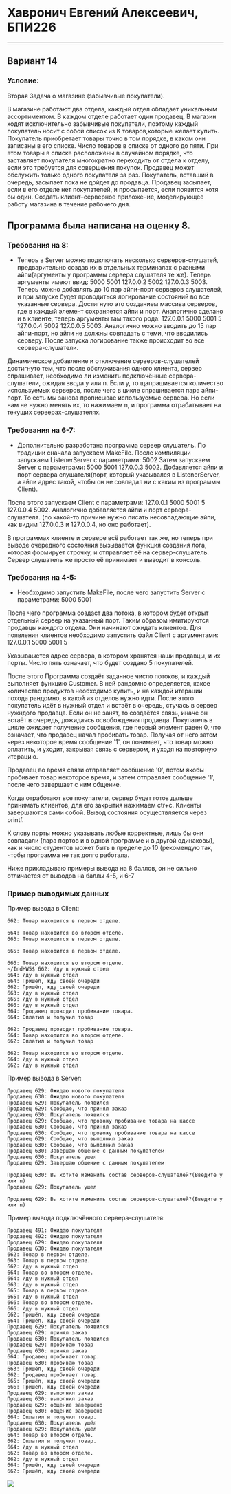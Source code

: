 # Хавронич Евгений Алексеевич, БПИ226
---
## Вариант 14
### Условие:
Вторая Задача о магазине (забывчивые покупатели). 

В магазине работают два отдела, каждый отдел обладает уникальным ассортиментом. В каждом отделе работает один продавец. В магазин ходят исключительно забывчивые покупатели, поэтому каждый покупатель носит с собой список из K товаров,которые желает купить. Покупатель приобретает товары точно в том порядке, в каком они записаны в его списке. Число товаров в списке от одного до пяти. При этом товары в списке расположены в случайном порядке, что заставляет покупателя многократно переходить от отдела к отделу, если это требуется для совершения покупок. Продавец может обслужить только одного покупателя за раз. Покупатель, вставший в очередь, засыпает пока не дойдет до продавца. Продавец засыпает, если в его отделе нет покупателей, и просыпается, если появится хотя бы один. Создать клиент–серверное приложение, моделирующее работу магазина в течение рабочего дня. 

## Программа была написана на оценку 8.


### Требования на 8:
- Теперь в  Server можно подключать несколько серверов-слушатей, предварительно создав их в отдельных терминалах с разными айпи(аргументы у программы сервера слушателя те же). Теперь аргументы имеют ввид: 5000 5001 127.0.0.2 5002 127.0.0.3 5003. Теперь можно добавлять до 10 пар айпи-порт серверов слушателей, и при запуске будет проводиться логирование состояний во все указанные сервера. Достигнуто это созданием массива серверов, где в каждый элемент сохраняется айпи и порт. Аналогично сделано и в клиенте, теперь аргументы там такого рода: 127.0.0.1 5000 5001 5 127.0.0.4 5002 127.0.0.5 5003. Аналогично можно вводить до 15 пар айпи-порт, но айпи не должны совпадать с теми, что вводились серверу. После запуска логирование также происходит во все сервера-слушатели.

Динамическое добавление и отключение серверов-слушателей достигнуто тем, что после обслуживания одного клиента, сервер спрашивает, необходимо ли изменить подключённые сервера-слушатели, ожидая ввода y или n. Если y, то щапрашивается количество используемых серверов, после чего в цикле спрашивается пара айпи-порт. То есть мы занова прописывае используемые сервера. Но если нам не нужно менять их, то нажимаем n, и программа отрабатывает на текущих серверах-слушателях.

### Требования на 6-7:
- Дополнительно разработана программа сервер слушатель. По традиции сначала запускаем MakeFile. После компиляции запускаем ListenerServer с параметрами: 5002
Затем запускаем Server с параметрами: 5000 5001 127.0.0.3 5002. Добавляется айпи и порт сервера слушателя(порт, который указывался в ListenerServer, а айпи адрес такой, чтобы он не совпадал ни с каким из программы Client).

После этого запускаем Client с параметрами: 127.0.0.1 5000 5001 5 127.0.0.4 5002. Аналогично добавляется айпи и порт сервера-слушателя. (по какой-то причине нужно писать несовпадающие айпи, как видим 127.0.0.3 и 127.0.0.4, но оно работает).

В программах клиенте и сервере всё работает так же, но теперь при выводе очередного состояния вызывается функция создания лога, которая формирует строчку, и отправляет её на сервер-слушатель. Сервер слушатель же просто её принимает и выводит в консоль.

### Требования на 4-5:
- Необходимо запустить MakeFile, после чего запустить Server с параметрами: 5000 5001

После чего программа создаст два потока, в котором будет открыт отдельный сервер на указанный порт. Таким образом имитируются продавцы каждого отдела. Они начинают ожидать клиентов.
Для появления клиентов необходимо запустить файл Client с аргументами: 127.0.0.1 5000 5001 5

Указываыется адрес сервера, в котором хранятся наши продавцы, и их порты. Число пять означает, что будет создано 5 покупателей.

После этого Программа создаёт заданное число потоков, и каждый выполняет функцию Customer. В ней рандомно определяется, какое количество продуктов необходимо купить, и на каждой итерации похода рандомно, в какой из отделов нужно идти. После этого покупатель идёт в нужный отдел и встаёт в очередь, стучась в сервер нужндого продавца. Если он не занят, то создаётся связь, иначе он встаёт в очередь, дожидаясь освобождения продавца.
Покупатель в цикле ожидает получение сообщения, где первый элемент равен 0, что означает, что продавец начал пробивать товар. Получая от него затем через некоторое время сообщение '1', он понимает, что товар можно оплатить, и уходит, закрывая связь с сервером, и уходя на повторную итерацию.

Продавец во время связи отправляет сообщение '0', потом якобы пробивает товар некоторое время, и затем отправляет сообщение '1', после чего завершает с ним общение.

Когда отработают все покупатели, сервер будет готов дальше принимать клиентов, для его закрытия нажимаем ctr+c. Клиенты завершаются сами собой.
Вывод состояния осуществляется через printf.

К слову порты можно указывать любые корректные, лишь бы они совпадали (пара портов и в одной программе и в другой одинаковы), как и число студентов может быть в пределе до 10 (рекомендую так, чтобы программа не так долго работала.

Ниже прикладываю примеры вывода на 8 баллов, он не сильно отличается от выводов на баллы 4-5, и 6-7

### Пример выводимых данных
Пример вывода в Client:
```
662: Товар находится в первом отделе.

664: Товар находится во втором отделе.
663: Товар находится в первом отделе.

665: Товар находится в первом отделе.

666: Товар находится во втором отделе.
~/IndHW5$ 662: Иду в нужный отдел
664: Иду в нужный отдел
664: Пришёл, жду своей очереди
662: Пришёл, жду своей очереди
663: Иду в нужный отдел
665: Иду в нужный отдел
666: Иду в нужный отдел
664: Продавец проводит пробивание товара.
664: Оплатил и получил товар

662: Продавец проводит пробивание товара.
664: Товар находится во втором отделе.
662: Оплатил и получил товар

662: Товар находится во втором отделе.
664: Иду в нужный отдел
662: Иду в нужный отдел
```

Пример вывода в Server:
```
Продавец 629: Ожидаю нового покупателя
Продавец 630: Ожидаю нового покупателя
Продавец 629: Покупатель появился
Продавец 629: Сообщаю, что принял заказ
Продавец 630: Покупатель появился
Продавец 629: Сообщаю, что провожу пробивание товара на кассе
Продавец 630: Сообщаю, что принял заказ
Продавец 630: Сообщаю, что провожу пробивание товара на кассе
Продавец 629: Сообщаю, что выполнил заказ
Продавец 630: Сообщаю, что выполнил заказ
Продавец 630: Завершаю общение с данным покупателем
Продавец 630: Покупатель ушел
Продавец 629: Завершаю общение с данным покупателем

Продавец 630: Вы хотите изменить состав серверов-слушателей?(Введите y или n)
Продавец 629: Покупатель ушел

Продавец 629: Вы хотите изменить состав серверов-слушателей?(Введите y или n)

```

Пример вывода подключённого сервера-слушателя:
```
Продавец 491: Ожидаю покупателя
Продавец 492: Ожидаю покупателя
Продавец 629: Ожидаю покупателя
Продавец 630: Ожидаю покупателя
662: Товар в первом отделе.
663: Товар в первом отделе.
662: Иду в нужный отдел
664: Товар во втором отделе.
664: Иду в нужный отдел
663: Иду в нужный отдел
665: Товар в первом отделе.
665: Иду в нужный отдел
666: Товар во втором отделе.
666: Иду в нужный отдел
662: Пришёл, жду своей очереди
664: Пришёл, жду своей очереди
Продавец 629: Покупатель появился
Продавец 629: принял заказ
Продавец 630: Покупатель появился
Продавец 629: пробиваю товар
Продавец 630: принял заказ
664: Продавец пробивает товар.
Продавец 630: пробиваю товар
663: Пришёл, жду своей очереди
662: Продавец пробивает товар.
665: Пришёл, жду своей очереди
666: Пришёл, жду своей очереди
Продавец 629: выполнил заказ
Продавец 630: выполнил заказ
Продавец 629: общение завершено
Продавец 630: общение завершено
664: Оплатил и получил товар.
Продавец 630: Покупатель ушёл
Продавец 629: Покупатель ушёл
664: Товар во втором отделе.
662: Оплатил и получил товар.
664: Иду в нужный отдел
662: Товар во втором отделе.
662: Иду в нужный отдел
664: Пришёл, жду своей очереди
662: Пришёл, жду своей очереди
```

![](https://i.pinimg.com/564x/99/52/c4/9952c482a3c87c7b9d5ef17435b5f3e2.jpg)

